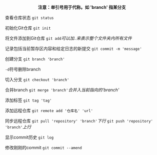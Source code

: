 <center><b>注意：单引号用于代称。如 'branch' 指某分支</b></center>

查看仓库状态
`git status`

初始化Git仓库
`git init`

将文件添加到Git仓库
`git add`*可以加`.`来表示整个文件夹内所有文件*

记录包括当前暂存区内容和给定日志的新提交
`git commit -m 'message'` 

创建分支
`git branch 'branch'`

`-d`符号删除branch

切入分支
`git checkout 'branch'`

合并branch
`git merge 'branch'`*合并入当前指向的'branch'*

添加标签
`git tag 'tag'`

添加远程仓库
`git remote add '仓库名' 'url'`

同步远程仓库
`git pull 'repository' 'branch'`*下行*
`git push 'repository' 'branch'`*上行*

显示commit历史
`git log`

修改刚刚的commit
`git commit --amend`

